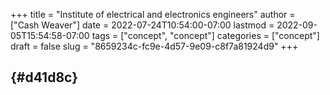 +++
title = "Institute of electrical and electronics engineers"
author = ["Cash Weaver"]
date = 2022-07-24T10:54:00-07:00
lastmod = 2022-09-05T15:54:58-07:00
tags = ["concept", "concept"]
categories = ["concept"]
draft = false
slug = "8659234c-fc9e-4d57-9e09-c8f7a81924d9"
+++

##  {#d41d8c}
